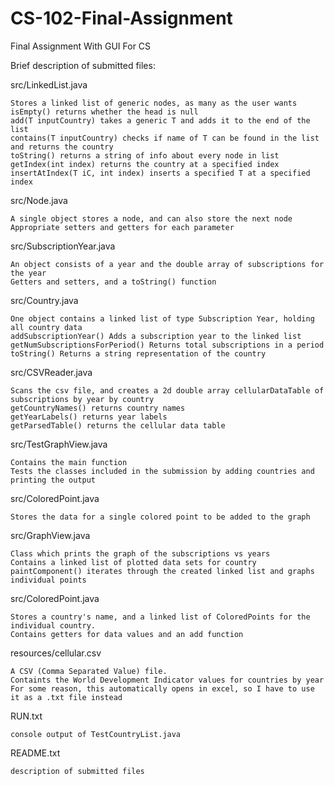 # CS-102-Final-Assignment
Final Assignment With GUI For CS

Brief description of submitted files:

src/LinkedList.java

    Stores a linked list of generic nodes, as many as the user wants
    isEmpty() returns whether the head is null
    add(T inputCountry) takes a generic T and adds it to the end of the list
    contains(T inputCountry) checks if name of T can be found in the list and returns the country
    toString() returns a string of info about every node in list
    getIndex(int index) returns the country at a specified index
    insertAtIndex(T iC, int index) inserts a specified T at a specified index

src/Node.java

    A single object stores a node, and can also store the next node
    Appropriate setters and getters for each parameter

src/SubscriptionYear.java

    An object consists of a year and the double array of subscriptions for the year
    Getters and setters, and a toString() function

src/Country.java

    One object contains a linked list of type Subscription Year, holding all country data
    addSubscriptionYear() Adds a subscription year to the linked list
    getNumSubscriptionsForPeriod() Returns total subscriptions in a period
    toString() Returns a string representation of the country

src/CSVReader.java

    Scans the csv file, and creates a 2d double array cellularDataTable of subscriptions by year by country
    getCountryNames() returns country names
    getYearLabels() returns year labels
    getParsedTable() returns the cellular data table

src/TestGraphView.java

    Contains the main function
    Tests the classes included in the submission by adding countries and printing the output

src/ColoredPoint.java

    Stores the data for a single colored point to be added to the graph
 
src/GraphView.java

    Class which prints the graph of the subscriptions vs years
    Contains a linked list of plotted data sets for country
    paintComponent() iterates through the created linked list and graphs individual points
 
src/ColoredPoint.java

    Stores a country's name, and a linked list of ColoredPoints for the individual country.
    Contains getters for data values and an add function
    
resources/cellular.csv

    A CSV (Comma Separated Value) file.
    Containts the World Development Indicator values for countries by year
    For some reason, this automatically opens in excel, so I have to use it as a .txt file instead

RUN.txt

    console output of TestCountryList.java

README.txt

    description of submitted files
